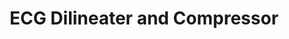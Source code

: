 ---
layout: page
title: ECG Dilineater and Compressor
description: ECG dilineation using wavelets and ECG compression using SVD
img: assets/img/ecg.png
importance: 2
category: Course Projects
redirect: https://ipsitmantri.github.io/ECG-dilineater/
---